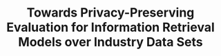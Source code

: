 ---
title: "Towards Privacy-Preserving Evaluation for Information Retrieval Models over Industry Data Sets"
collection: publications
permalink: /publication/airs2017
paperurl: 'http://peilin-yang.github.io/files/pub/AIRS2017.pdf'
pubtag: 'tool'
citation: '<strong>Peilin Yang</strong> and Hui Fang. <i>Towards Privacy-Preserving Evaluation for Information Retrieval Models Over Industry Data Sets</i>. In Proceedings of the 13th Asia Information Retrieval Societies Conference (AIRS&#39;2017). Springer International Publishing, Jeju Island, South Korea, 210-221.'
bibtex: '<pre>@Inbook{Yang2017,<br>
 author={Yang, Peilin<br>
 and Zhou, Mianwei<br>
 and Chang, Yi<br>
 and Zhai, Chengxiang<br>
 and Fang, Hui},<br>
 title={Towards Privacy-Preserving Evaluation for Information Retrieval Models Over Industry Data Sets},<br>
 bookTitle={Information Retrieval Technology: 13th Asia Information Retrieval Societies Conference, AIRS 2017, Jeju Island, South Korea, November 22-24, 2017, Proceedings},<br>
 year={2017},<br>
 publisher={Springer International Publishing},<br>
 address={Cham},<br>
 pages={210--221},<br>
 doi={10.1007/978-3-319-70145-5_16},<br>
 url={https://doi.org/10.1007/978-3-319-70145-5_16}<br>
}
</pre>'
---